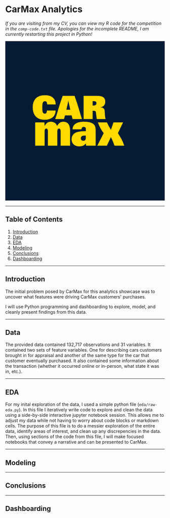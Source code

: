 # CarMax Analytics
*If you are visiting from my CV, you can view my R code for the competition in the `comp-code.txt` file. Apologies for the incomplete README, I am currently restarting this project in Python!*

<p align="center">
  <img src = "./assets/logo.png">
</p>

---
## Table of Contents
1. [Introduction](#Introduction)
2. [Data](#Data)
3. [EDA](#EDA)
4. [Modeling](#Modeling)
5. [Conclusions](#Conclusions)
6. [Dashboarding](#Dashboarding)
---

## Introduction
The initial problem posed by CarMax for this analytics showcase was to uncover what features were driving CarMax customers' purchases. 

I will use Python programming and dashboarding to explore, model, and cleanly present findings from this data.

---
## Data
The provided data contained 132,717 observations and 31 variables. It contained two sets of feature variables. One for describing cars customers brought in for appraisal and another of the same type for the car that customer eventually purchased. It also contained some information about the transaction (whether it occurred online or in-person, what state it was in, etc.). 

---

## EDA
For my inital exploration of the data, I used a simple python file (`eda/raw-eda.py`). In this file I iteratively write code to explore and clean the data using a side-by-side interactive jupyter notebook session. This allows me to adjust my data while not having to worry about code blocks or markdown cells. The purpose of this file is to do a messier exploration of the entire data, identify areas of interest, and clean up any discrepencies in the data. Then, using sections of the code from this file, I will make focused notebooks that convey a narrative and can be presented to CarMax. 



---

## Modeling


---

## Conclusions


---

## Dashboarding
